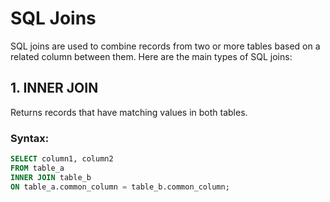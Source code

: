 # SQL Joins

SQL joins are used to combine records from two or more tables based on a related column between them. Here are the main types of SQL joins:

## 1. **INNER JOIN**

Returns records that have matching values in both tables.

### Syntax:
```sql
SELECT column1, column2
FROM table_a
INNER JOIN table_b
ON table_a.common_column = table_b.common_column;


